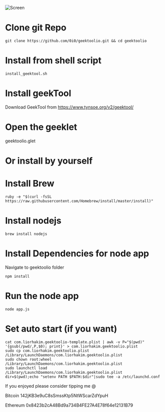 ![Screen](https://i.imgur.com/ELN6RAX.png)



# Clone git Repo

    git clone https://github.com/0i0/geektoolio.git && cd geektoolio

# Install from shell script

	install_geektool.sh

# Install geekTool

Download GeekTool from https://www.tynsoe.org/v2/geektool/

# Open the geeklet

geektoolio.glet



# Or install by yourself

# Install Brew
		
    ruby -e "$(curl -fsSL https://raw.githubusercontent.com/Homebrew/install/master/install)"

# Install nodejs

    brew install nodejs

# Install Dependencies for node app

Navigate to geektoolio folder

    npm install

# Run the node app

	node app.js

# Set auto start (if you want)
 
	cat com.liorhakim.geektoolio-template.plist | awk -v P="$(pwd)" '{gsub(/pwd/,P,$0); print}' > com.liorhakim.geektoolio.plist
	sudo cp com.liorhakim.geektoolio.plist /Library/LaunchDaemons/com.liorhakim.geektoolio.plist
	sudo chown root:wheel /Library/LaunchDaemons/com.liorhakim.geektoolio.plist
	sudo launchctl load  /Library/LaunchDaemons/com.liorhakim.geektoolio.plist
	dir=$(pwd);echo "setenv PATH $PATH:$dir"|sudo tee -a /etc/launchd.conf

If you enjoyed please consider tipping me @

Bitcoin 142jKB3e9uC8sSmssKtp5NtWScarZdYpuH

Ethereum ​0x8423b2cA48Bd9a734B4FE27A4E78f64e12131B79​
